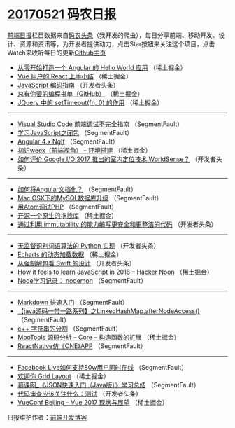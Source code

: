 # [20170521 码农日报](https://toutiao.qdkfweb.cn/date/2017/05/21)

[前端日报](https://qdkfweb.cn/c/news)栏目数据来自[码农头条](https://toutiao.qdkfweb.cn/)（我开发的爬虫），每日分享前端、移动开发、设计、资源和资讯等，为开发者提供动力，点击Star按钮来关注这个项目，点击Watch来收听每日的更新[Github主页](https://github.com/kujian/frontendDaily)
* [从零开始打造一个 Angular 的 Hello World 应用](https://toutiao.qdkfweb.cn/38699.html) （稀土掘金）
* [Vue 用户的 React 上手小结](https://toutiao.qdkfweb.cn/38701.html) （稀土掘金）
* [JavaScript 编码指南](https://toutiao.qdkfweb.cn/38753.html) （开发者头条）
* [总有你要的编程书单（GitHub）](https://toutiao.qdkfweb.cn/38694.html) （稀土掘金）
* [JQuery 中的 setTimeout(fn, 0) 的作用](https://toutiao.qdkfweb.cn/38695.html) （稀土掘金）

***
* [Visual Studio Code 前端调试不完全指南](https://toutiao.qdkfweb.cn/38719.html) （SegmentFault）
* [学习JavaScript之闭包](https://toutiao.qdkfweb.cn/38711.html) （SegmentFault）
* [Angular 4.x NgIf](https://toutiao.qdkfweb.cn/38722.html) （SegmentFault）
* [初识weex（前端视角） &#8211; 环境搭建](https://toutiao.qdkfweb.cn/38693.html) （稀土掘金）
* [如何评价 Google I/O 2017 推出的室内定位技术 WorldSense？](https://toutiao.qdkfweb.cn/38754.html) （开发者头条）

***
* [如何将Angular文档化？](https://toutiao.qdkfweb.cn/38714.html) （SegmentFault）
* [Mac OSX下的MySQL数据库升级](https://toutiao.qdkfweb.cn/38726.html) （SegmentFault）
* [用Atom调试PHP](https://toutiao.qdkfweb.cn/38718.html) （SegmentFault）
* [开源一个原生的拖拽库](https://toutiao.qdkfweb.cn/38700.html) （稀土掘金）
* [通过利用 immutability 的能力编写更安全和更整洁的代码](https://toutiao.qdkfweb.cn/38750.html) （开发者头条）

***
* [无监督识别词语算法的 Python 实现](https://toutiao.qdkfweb.cn/38751.html) （开发者头条）
* [Echarts 的动态加载数据](https://toutiao.qdkfweb.cn/38702.html) （稀土掘金）
* [从强制解包看 Swift 的设计](https://toutiao.qdkfweb.cn/38752.html) （开发者头条）
* [How it feels to learn JavaScript in 2016 – Hacker Noon](https://toutiao.qdkfweb.cn/38692.html) （稀土掘金）
* [Node学习记录： nodemon](https://toutiao.qdkfweb.cn/38723.html) （SegmentFault）

***
* [Markdown 快速入门](https://toutiao.qdkfweb.cn/38724.html) （SegmentFault）
* [【java源码一带一路系列】之LinkedHashMap.afterNodeAccess()](https://toutiao.qdkfweb.cn/38725.html) （SegmentFault）
* [c++ 字符串的分割](https://toutiao.qdkfweb.cn/38727.html) （SegmentFault）
* [MooTools 源码分析 &#8211; Core &#8211; 构造函数的扩展](https://toutiao.qdkfweb.cn/38698.html) （稀土掘金）
* [ReactNative仿《ONE》APP](https://toutiao.qdkfweb.cn/38720.html) （SegmentFault）

***
* [Facebook Live如何支持80w用户同时在线](https://toutiao.qdkfweb.cn/38712.html) （SegmentFault）
* [欢迎你 Grid Layout](https://toutiao.qdkfweb.cn/38696.html) （稀土掘金）
* [慕课网_《JSON快速入门（Java版）》学习总结](https://toutiao.qdkfweb.cn/38715.html) （SegmentFault）
* [代码审查应该关注什么：测试](https://toutiao.qdkfweb.cn/38749.html) （开发者头条）
* [VueConf Beijing &#8211; Vue 2017 现状与展望](https://toutiao.qdkfweb.cn/38690.html) （稀土掘金）

日报维护作者：[前端开发博客](https://qdkfweb.cn/) 